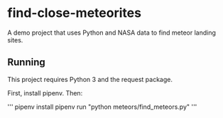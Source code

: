 # find-close-meteorites
A demo project that uses Python and NASA data to find meteor landing sites.


## Running

This project requires Python 3 and the request package.

First, install pipenv. Then:

'''
pipenv install
pipenv run "python meteors/find_meteors.py"
'''
